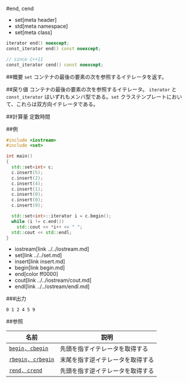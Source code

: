 #end, cend
* set[meta header]
* std[meta namespace]
* set[meta class]

```cpp
iterator end() noexcept;
const_iterator end() const noexcept;

// since C++11
const_iterator cend() const noexcept;
```

##概要
`set` コンテナの最後の要素の次を参照するイテレータを返す。


##戻り値
コンテナの最後の要素の次を参照するイテレータ。 
`iterator` と `const_iterator` はいずれもメンバ型である。`set` クラステンプレートにおいて、これらは双方向イテレータである。


##計算量
定数時間


##例
```cpp
#include <iostream>
#include <set>

int main()
{
  std::set<int> c;
  c.insert(5);
  c.insert(2);
  c.insert(4);
  c.insert(1);
  c.insert(0);
  c.insert(0);
  c.insert(9);

  std::set<int>::iterator i = c.begin();
  while (i != c.end())
    std::cout << *i++ << " ";
  std::cout << std::endl;
}
```
* iostream[link ../../iostream.md]
* set[link ../../set.md]
* insert[link insert.md]
* begin[link begin.md]
* end[color ff0000]
* cout[link ../../iostream/cout.md]
* endl[link ../../ostream/endl.md]

###出力
```
0 1 2 4 5 9 
```

##参照

| 名前                             | 説明                             |
|----------------------------------|----------------------------------|
| [`begin, cbegin`](./begin.md)    | 先頭を指すイテレータを取得する   |
| [`rbegin, crbegin`](./rbegin.md) | 末尾を指す逆イテレータを取得する |
| [`rend, crend`](./rend.md)       | 先頭を指す逆イテレータを取得する |
